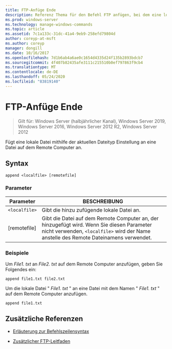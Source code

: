 ```yaml
---
title: FTP-Anfüge Ende
description: Referenz Thema für den Befehl FTP anfügen, bei dem eine lokale Datei mithilfe der aktuellen Dateityp Einstellung an eine Datei auf dem Remote Computer angefügt wird.
ms.prod: windows-server
ms.technology: manage-windows-commands
ms.topic: article
ms.assetid: 7c1a133c-31dc-41a4-9eb9-258efd79804d
author: coreyp-at-msft
ms.author: coreyp
manager: dongill
ms.date: 10/16/2017
ms.openlocfilehash: 7d1b6ab4a6ae0c1654d4335d24f135b2893bdcb7
ms.sourcegitcommit: 4f407b82435afe3111c215510b0ef797863f9cb4
ms.translationtype: MT
ms.contentlocale: de-DE
ms.lasthandoff: 05/24/2020
ms.locfileid: "83819140"
---
```

# <a name="ftp-append"></a>FTP-Anfüge Ende

> Gilt für: Windows Server (halbjährlicher Kanal), Windows Server 2019, Windows Server 2016, Windows Server 2012 R2, Windows Server 2012

Fügt eine lokale Datei mithilfe der aktuellen Dateityp Einstellung an eine Datei auf dem Remote Computer an.

## <a name="syntax"></a>Syntax

```
append <localfile> [remotefile]
```

### <a name="parameters"></a>Parameter

| Parameter | BESCHREIBUNG |
| --------- | ----------- |
| `<localfile>` | Gibt die hinzu zufügende lokale Datei an. |
| [remotefile] | Gibt die Datei auf dem Remote Computer an, der <localfile> hinzugefügt wird. Wenn Sie diesen Parameter nicht verwenden, `<localfile>` wird der Name anstelle des Remote Dateinamens verwendet. |

### <a name="examples"></a>Beispiele

Um *File1. txt* an *File2. txt* auf dem Remote Computer anzufügen, geben Sie Folgendes ein:

```
append file1.txt file2.txt
```

Um die lokale Datei " *File1. txt* " an eine Datei mit dem Namen " *File1. txt* " auf dem Remote Computer anzufügen.

```
append file1.txt
```

## <a name="additional-references"></a>Zusätzliche Referenzen

- [Erläuterung zur Befehlszeilensyntax](command-line-syntax-key.md)

- [Zusätzlicher FTP-Leitfaden](https://docs.microsoft.com/previous-versions/orphan-topics/ws.10/cc756013(v=ws.10))
